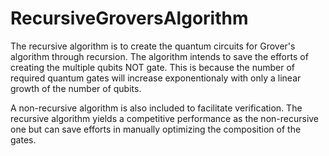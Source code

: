 # RecursiveGroversAlgorithm
The recursive algorithm is to create the quantum circuits for Grover's algorithm through recursion. The algorithm intends to save the efforts of creating the multiple qubits NOT gate. This is because the number of required quantum gates will increase exponentionaly with only a linear growth of the number of qubits.

A non-recursive algorithm is also included to facilitate verification. The recursive algorithm yields a competitive performance as the non-recursive one but can save efforts in manually optimizing the composition of the gates.
